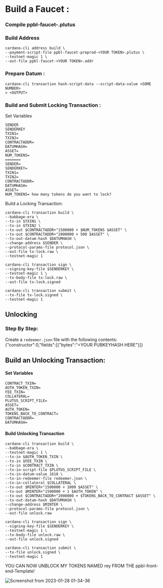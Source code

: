 # Build a Faucet :

### Compile ppbl-faucet-<YOUR TOKEN>.plutus

### Build Address
```
cardano-cli address build \
--payment-script-file ppbl-faucet-preprod-<YOUR TOKEN>.plutus \
--testnet-magic 1 \
--out-file ppbl-faucet-<YOUR TOKEN>.addr
```

### Prepare Datum :
```
cardano-cli transaction hash-script-data --script-data-value <SOME NUMBER>
> <OUTPUT>
```

### Build and Submit Locking Transaction :

Set Variables

```
SENDER
SENDERKEY
TXIN1=
TXIN2=
CONTRACTADDR=
DATUMHASH=
ASSET=
NUM_TOKENS=
=======
SENDER=
SENDERKEY=
TXIN1=
TXIN2=
CONTRACTADDR=
DATUMHASH=
ASSET=
NUM_TOKENS= how many tokens do you want to lock?
```

Build a Locking Transaction:
```
cardano-cli transaction build \
--babbage-era \
--tx-in $TXIN1 \
--tx-in $TXIN2 \
--tx-out $CONTRACTADDR+"1500000 + $NUM_TOKENS $ASSET" \
--tx-out $CONTRACTADDR+"2000000 + 500 $ASSET" \
--tx-out-datum-hash $DATUMHASH \
--change-address $SENDER \
--protocol-params-file protocol.json \
--out-file tx-lock.raw \
--testnet-magic 1

cardano-cli transaction sign \
--signing-key-file $SENDERKEY \
--testnet-magic 1 \
--tx-body-file tx-lock.raw \
--out-file tx-lock.signed

cardano-cli transaction submit \
--tx-file tx-lock.signed \
--testnet-magic 1

```

##  Unlocking 
### Step By Step:
Create a `redeemer.json` file with the following contents:
{"constructor":0,"fields":[{"bytes":"<YOUR PUBKEYHASH HERE"}]}

## Build an Unlocking Transaction:

#### Set Variables
```
CONTRACT_TXIN=
AUTH_TOKEN_TXIN=
FEE_TXIN=
COLLATERAL=
PLUTUS_SCRIPT_FILE=
ASSET=
AUTH_TOKEN=
TOKENS_BACK_TO_CONTRACT=
CONTRACTADDR=
DATUMHASH=
```


#### Build Unlocking Transaction
```
cardano-cli transaction build \
--babbage-era \
--testnet-magic 1 \
--tx-in $AUTH_TOKEN_TXIN \
--tx-in $FEE_TXIN \ 
--tx-in $CONTRACT_TXIN \
--tx-in-script-file $PLUTUS_SCRIPT_FILE \
--tx-in-datum-value 1618 \
--tx-in-redeemer-file redeemer.json \
--tx-in-collateral $COLLATERAL \
--tx-out $MINTER+"1500000 + 1000 $ASSET" \
--tx-out $MINTER+"1500000 + 1 $AUTH_TOKEN" \
--tx-out $CONTRACTADDR+"2000000 + $TOKENS_BACK_TO_CONTRACT $ASSET" \
--tx-out-datum-hash $DATUMHASH \
--change-address $MINTER \
--protocol-params-file protocol.json \
--out-file unlock.raw

cardano-cli transaction sign \
--signing-key-file $SENDERKEY \
--testnet-magic 1 \
--tx-body-file unlock.raw \
--out-file unlock.signed

cardano-cli transaction submit \
--tx-file unlock.signed \
--testnet-magic 1
```
YOU CAN NOW UNBLOCK MY TOKENS NAMED rey FROM THE ppbl-front-end-Template!

![Screenshot from 2023-01-28 01-34-36](https://user-images.githubusercontent.com/47191058/215187297-4facc935-dcaf-4b9b-b7db-a07aa5d4d713.png)
